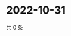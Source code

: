 # 2022-10-31

共 0 条

<!-- BEGIN WEIBO -->
<!-- 最后更新时间 Mon Oct 31 2022 21:39:20 GMT+0800 (China Standard Time) -->

<!-- END WEIBO -->
